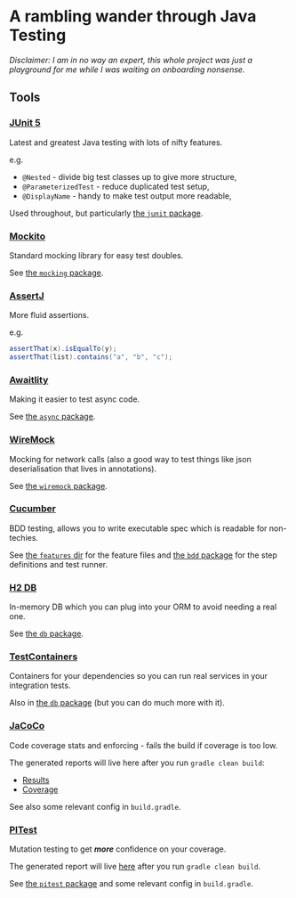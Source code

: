 # A rambling wander through Java Testing

_Disclaimer: I am in no way an expert, this whole project was just a playground for me while I was waiting on onboarding nonsense._

## Tools

### [JUnit 5](https://junit.org/junit5/)

Latest and greatest Java testing with lots of nifty features.

e.g.
- `@Nested` - divide big test classes up to give more structure,
- `@ParameterizedTest` - reduce duplicated test setup,
- `@DisplayName` - handy to make test output more readable,

Used throughout, but particularly [the `junit` package](./src/test/java/com/example/testing/junit).

### [Mockito](https://github.com/mockito/mockito)

Standard mocking library for easy test doubles.

See [the `mocking` package](./src/test/java/com/example/testing/mocking).

### [AssertJ](https://assertj.github.io/doc/)

More fluid assertions.

e.g.
```java
assertThat(x).isEqualTo(y);
assertThat(list).contains("a", "b", "c");
```

### [Awaitlity](https://github.com/awaitility/awaitility)

Making it easier to test async code.

See [the `async` package](./src/test/java/com/example/testing/async).

### [WireMock](https://wiremock.org/)

Mocking for network calls (also a good way to test things like json deserialisation that lives in annotations).

See [the `wiremock` package](./src/test/java/com/example/testing/wiremock).

### [Cucumber](https://github.com/cucumber/cucumber-jvm)

BDD testing, allows you to write executable spec which is readable for non-techies.

See [the `features` dir](./src/test/resources/features) for the feature files and [the `bdd` package](./src/test/java/com/example/testing/bdd) for the step definitions and test runner.

### [H2 DB](https://www.h2database.com/html/main.html)

In-memory DB which you can plug into your ORM to avoid needing a real one.

See [the `db` package](./src/test/java/com/example/testing/db).

### [TestContainers](https://testcontainers.com/)

Containers for your dependencies so you can run real services in your integration tests.

Also in [the `db` package](./src/test/java/com/example/testing/db) (but you can do much more with it).

### [JaCoCo](https://www.eclemma.org/jacoco/)

Code coverage stats and enforcing - fails the build if coverage is too low.

The generated reports will live here after you run `gradle clean build`:

- [Results](build/reports/tests/test/index.html)
- [Coverage](build/jacocoHtml/index.html)

See also some relevant config in `build.gradle`.

### [PITest](https://pitest.org/)

Mutation testing to get **_more_** confidence on your coverage.

The generated report will live [here](build/reports/pitest/index.html) after you run `gradle clean build`.

See [the `pitest` package](./src/test/java/com/example/testing/pitest) and some relevant config in `build.gradle`.
